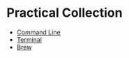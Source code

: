 # Practical Collection

* [Command Line](command-line/command-line.md)
* [Terminal](terminal/terminal.md)
* [Brew](brew/brew.md)